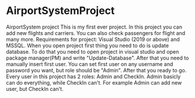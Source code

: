 # AirportSystemProject
AirportSystem project 
This is my first ever project. In this project you can add new flights and carriers. You can also check passengers for flight and many more.
Requirements for project: Visual Studio (2019 or above) and MSSQL. When you open project first thing you need to do is update database. To do that you need to open project in visual studio and open package manager(PM) and write "Update-Database". After that you need to manually insert first user. You can set first user on any username and password you want, but role should be "Admin". After that you ready to go. Every user in this project has 2 roles: Admin and CheckIn. Admin basicly can do everything, while CheckIn can't. For example Admin can add new user, but CheckIn can't.
